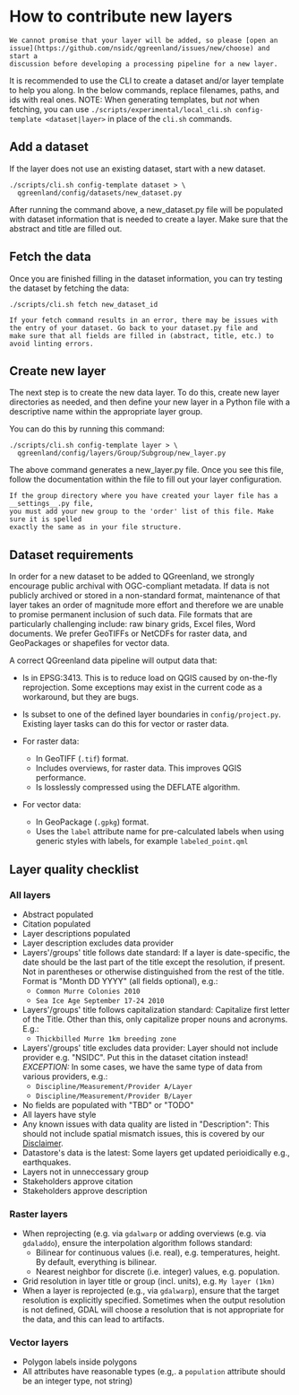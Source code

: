 # How to contribute new layers

```{note}
We cannot promise that your layer will be added, so please [open an
issue](https://github.com/nsidc/qgreenland/issues/new/choose) and start a
discussion before developing a processing pipeline for a new layer. 
```

It is recommended to use the CLI to create a dataset and/or layer template to
help you along. In the below commands, replace filenames, paths, and ids with
real ones. NOTE: When generating templates, but _not_ when fetching, you can
use `./scripts/experimental/local_cli.sh config-template <dataset|layer>` in
place of the `cli.sh` commands.

## Add a dataset

If the layer does not use an existing dataset, start with a new dataset.

```
./scripts/cli.sh config-template dataset > \
  qgreenland/config/datasets/new_dataset.py
```
After running the command above, a new_dataset.py file will 
be populated with dataset information that is needed to create 
a layer. Make sure that the abstract and title are filled out.

## Fetch the data
Once you are finished filling in the dataset information, you can try 
testing the dataset by fetching the data:

```
./scripts/cli.sh fetch new_dataset_id
```
```{note}
If your fetch command results in an error, there may be issues with 
the entry of your dataset. Go back to your dataset.py file and 
make sure that all fields are filled in (abstract, title, etc.) to avoid linting errors.
```

## Create new layer

The next step is to create the new data layer. To do this, create new layer 
directories as needed, and then define your new layer in a Python file with 
a descriptive name within the appropriate layer group.

You can do this by running this command:
```
./scripts/cli.sh config-template layer > \
  qgreenland/config/layers/Group/Subgroup/new_layer.py
```

The above command generates a new_layer.py file. Once you see this file,
follow the documentation within the file to fill out your layer configuration.

```{note}
If the group directory where you have created your layer file has a __settings__.py file,
you must add your new group to the 'order' list of this file. Make sure it is spelled 
exactly the same as in your file structure.
```

## Dataset requirements

In order for a new dataset to be added to QGreenland, we strongly encourage
public archival with OGC-compliant metadata. If data is not publicly archived
or stored in a non-standard format, maintenance of that layer takes an order of
magnitude more effort and therefore we are unable to promise permanent
inclusion of such data. File formats that are particularly challenging include:
raw binary grids, Excel files, Word documents. We prefer GeoTIFFs or NetCDFs
for raster data, and GeoPackages or shapefiles for vector data. 

A correct QGreenland data pipeline will output data that:

* Is in EPSG:3413. This is to reduce load on QGIS caused by on-the-fly
  reprojection. Some exceptions may exist in the current code as a workaround,
  but they are bugs.

* Is subset to one of the defined layer boundaries in `config/project.py`.
  Existing layer tasks can do this for vector or raster data.

* For raster data:
  * In GeoTIFF (`.tif`) format.
  * Includes overviews, for raster data. This improves QGIS performance.
  * Is losslessly compressed using the DEFLATE algorithm.

* For vector data:
  * In GeoPackage (`.gpkg`) format.
  * Uses the `label` attribute name for pre-calculated labels when using
    generic styles with labels, for example `labeled_point.qml`


## Layer quality checklist

### All layers

- Abstract populated
- Citation populated
- Layer descriptions populated
- Layer description excludes data provider
- Layers'/groups' title follows date standard: If a layer is date-specific, the date
  should be the last part of the title except the resolution, if present. Not in
  parentheses or otherwise distinguished from the rest of the title. Format is "Month
  DD YYYY" (all fields optional), e.g.:
    - `Common Murre Colonies 2010`
    - `Sea Ice Age September 17-24 2010`
- Layers'/groups' title follows capitalization standard: Capitalize first letter of the
  Title. Other than this, only capitalize proper nouns and acronyms. E.g.:
    - `Thickbilled Murre 1km breeding zone`
- Layers'/groups' title excludes data provider: Layer should not include provider e.g.
  "NSIDC". Put this in the dataset citation instead! _EXCEPTION:_ In some cases, we have
  the same type of data from various providers, e.g.:
    - `Discipline/Measurement/Provider A/Layer`
    - `Discipline/Measurement/Provider B/Layer`
- No fields are populated with "TBD" or "TODO"
- All layers have style
- Any known issues with data quality are listed in "Description": This should not
  include spatial mismatch issues, this is covered by our [Disclaimer](/disclaimer.md).
- Datastore's data is the latest: Some layers get updated perioidically e.g.,
  earthquakes.
- Layers not in unneccessary group
- Stakeholders approve citation
- Stakeholders approve description


### Raster layers

- When reprojecting (e.g. via `gdalwarp` or adding overviews (e.g. via `gdaladdo`),
  ensure the interpolation algorithm follows standard:
    - Bilinear for continuous values (i.e. real), e.g. temperatures, height. By default,
      everything is bilinear.
    - Nearest neighbor for discrete (i.e. integer) values, e.g. population.
- Grid resolution in layer title or group (incl. units), e.g. `My layer (1km)`
- When a layer is reprojected (e.g., via `gdalwarp`), ensure that the
  target resolution is explicitly specified. Sometimes when the output resolution is not
  defined, GDAL will choose a resolution that is not appropriate for the data, and this
  can lead to artifacts.


### Vector layers

- Polygon labels inside polygons
- All attributes have reasonable types (e.g,. a `population` attribute should be an integer type, not string)
